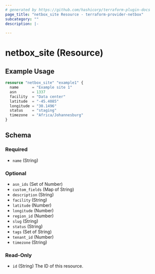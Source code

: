 ```yaml
---
# generated by https://github.com/hashicorp/terraform-plugin-docs
page_title: "netbox_site Resource - terraform-provider-netbox"
subcategory: ""
description: |-
  
---
```


# netbox_site (Resource)



## Example Usage

```terraform
resource "netbox_site" "example1" {
  name      = "Example site 1"
  asn       = 1337
  facility  = "Data center"
  latitude  = "-45.4085"
  longitude = "30.1496"
  status    = "staging"
  timezone  = "Africa/Johannesburg"
}
```

<!-- schema generated by tfplugindocs -->
## Schema

### Required

- `name` (String)

### Optional

- `asn_ids` (Set of Number)
- `custom_fields` (Map of String)
- `description` (String)
- `facility` (String)
- `latitude` (Number)
- `longitude` (Number)
- `region_id` (Number)
- `slug` (String)
- `status` (String)
- `tags` (Set of String)
- `tenant_id` (Number)
- `timezone` (String)

### Read-Only

- `id` (String) The ID of this resource.



